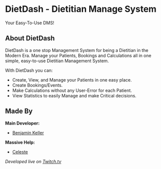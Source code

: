 <h1>DietDash - Dietitian Manage System</h1>
Your Easy-To-Use DMS!

## About DietDash

DietDash is a one stop Management System for being a Dietitian in the Modern Era.
Manage your Patients, Bookings and Calculations all in one simple, easy-to-use Dietitian Management System.


With DietDash you can:
- Create, View, and Manage your Patients in one easy place.
- Create Bookings/Events.
- Make Calculations without any User-Error for each Patient.
- View Statistics to easily Manage and make Critical decisions.

## Made By
**Main Developer:**
- [Benjamin Keller](https://github.com/benjamin-Keller)


**Massive Help:**
- [Celeste](https://github.com/CelesteMagisteel)

 _Developed live on [Twitch.tv](https://twitch.tv/NerdyDragon42)_
